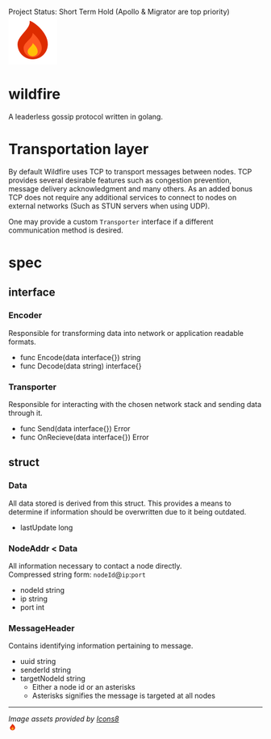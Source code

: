 Project Status: Short Term Hold (Apollo & Migrator are top priority)  
![flame](assets/flame.png)  

# wildfire
A leaderless gossip protocol written in golang.

# Transportation layer
By default Wildfire uses TCP to transport messages between nodes. 
TCP provides several desirable features such as congestion prevention, 
message delivery acknowledgment and many others. As an added bonus TCP 
does not require any additional services to connect to nodes on 
external networks (Such as STUN servers when using UDP).

One may provide a custom `Transporter` interface if a different communication method is desired.

# spec
## interface
### Encoder
Responsible for transforming data into network or application readable formats.

- func Encode(data interface{}) string
- func Decode(data string) interface{}

### Transporter
Responsible for interacting with the chosen network stack and sending 
data through it. 

- func Send(data interface{}) Error
- func OnRecieve(data interface{}) Error

## struct
### Data
All data stored is derived from this struct. This provides a means to 
determine if information should be overwritten due to it being outdated. 

- lastUpdate long

### NodeAddr < Data
All information necessary to contact a node directly.  
Compressed string form: `nodeId`@`ip`:`port`

- nodeId string
- ip string
- port int

### MessageHeader
Contains identifying information pertaining to message.

- uuid string
- senderId string
- targetNodeId string 
	- Either a node id or an asterisks
	- Asterisks signifies the message is targeted at all nodes

---

*Image assets provided by [Icons8](https://icons8.com)*  
<img src="assets/flame.png" alt="flame by icons8" width="16" height="16" />
